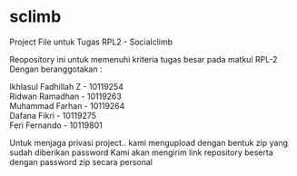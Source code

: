 # sclimb
Project File untuk Tugas RPL2 - Socialclimb

Reopository ini untuk memenuhi kriteria tugas besar pada matkul RPL-2 Dengan beranggotakan :

Ikhlasul Fadhillah Z - 10119254 <br>
Ridwan Ramadhan - 10119263 <br>
Muhammad Farhan - 10119264 <br>
Dafana Fikri - 10119275 <br>
Feri Fernando - 10119801

Untuk menjaga privasi project.. kami mengupload dengan bentuk zip yang sudah diberikan password Kami akan mengirim link repository beserta dengan password zip secara personal
